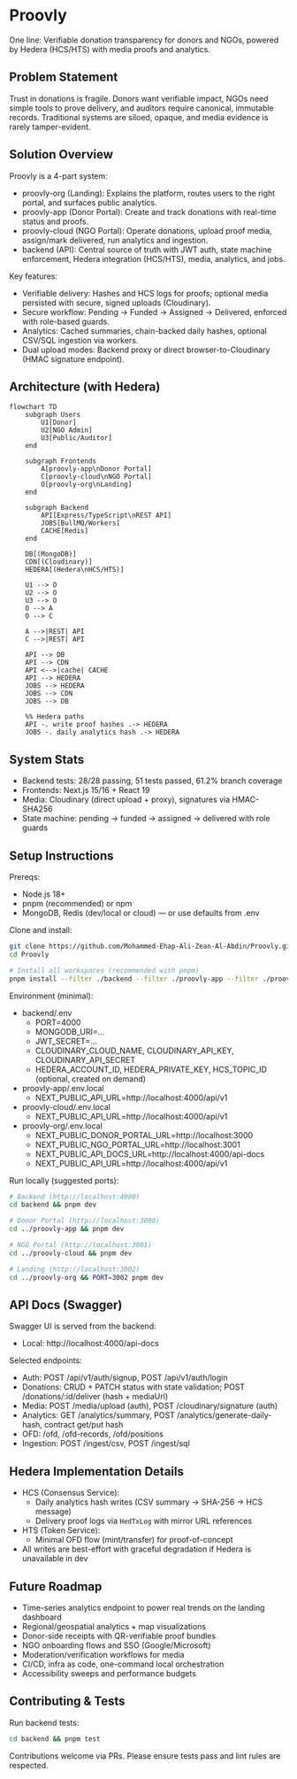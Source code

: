 # Proovly

One line: Verifiable donation transparency for donors and NGOs, powered by Hedera (HCS/HTS) with media proofs and analytics.

## Problem Statement

Trust in donations is fragile. Donors want verifiable impact, NGOs need simple tools to prove delivery, and auditors require canonical, immutable records. Traditional systems are siloed, opaque, and media evidence is rarely tamper-evident.

## Solution Overview

Proovly is a 4-part system:
- proovly-org (Landing): Explains the platform, routes users to the right portal, and surfaces public analytics.
- proovly-app (Donor Portal): Create and track donations with real-time status and proofs.
- proovly-cloud (NGO Portal): Operate donations, upload proof media, assign/mark delivered, run analytics and ingestion.
- backend (API): Central source of truth with JWT auth, state machine enforcement, Hedera integration (HCS/HTS), media, analytics, and jobs.

Key features:
- Verifiable delivery: Hashes and HCS logs for proofs; optional media persisted with secure, signed uploads (Cloudinary).
- Secure workflow: Pending → Funded → Assigned → Delivered, enforced with role-based guards.
- Analytics: Cached summaries, chain-backed daily hashes, optional CSV/SQL ingestion via workers.
- Dual upload modes: Backend proxy or direct browser-to-Cloudinary (HMAC signature endpoint).


## Architecture (with Hedera) 

```mermaid
flowchart TD
	subgraph Users
		U1[Donor]
		U2[NGO Admin]
		U3[Public/Auditor]
	end

	subgraph Frontends
		A[proovly-app\nDonor Portal]
		C[proovly-cloud\nNGO Portal]
		O[proovly-org\nLanding]
	end

	subgraph Backend
		API[Express/TypeScript\nREST API]
		JOBS[BullMQ/Workers]
		CACHE[Redis]
	end

	DB[(MongoDB)]
	CDN[(Cloudinary)]
	HEDERA[(Hedera\nHCS/HTS)]

	U1 --> O
	U2 --> O
	U3 --> O
	O --> A
	O --> C

	A -->|REST| API
	C -->|REST| API

	API --> DB
	API --> CDN
	API <-->|cache| CACHE
	API --> HEDERA
	JOBS --> HEDERA
	JOBS --> CDN
	JOBS --> DB

	%% Hedera paths
	API -. write proof hashes .-> HEDERA
	JOBS -. daily analytics hash .-> HEDERA
```

## System Stats

- Backend tests: 28/28 passing, 51 tests passed, 61.2% branch coverage
- Frontends: Next.js 15/16 + React 19
- Media: Cloudinary (direct upload + proxy), signatures via HMAC-SHA256
- State machine: pending → funded → assigned → delivered with role guards

## Setup Instructions

Prereqs:
- Node.js 18+
- pnpm (recommended) or npm
- MongoDB, Redis (dev/local or cloud) — or use defaults from .env

Clone and install:
```bash
git clone https://github.com/Mohammed-Ehap-Ali-Zean-Al-Abdin/Proovly.git
cd Proovly

# Install all workspaces (recommended with pnpm)
pnpm install --filter ./backend --filter ./proovly-app --filter ./proovly-cloud --filter ./proovly-org
```

Environment (minimal):
- backend/.env
	- PORT=4000
	- MONGODB_URI=...
	- JWT_SECRET=...
	- CLOUDINARY_CLOUD_NAME, CLOUDINARY_API_KEY, CLOUDINARY_API_SECRET
	- HEDERA_ACCOUNT_ID, HEDERA_PRIVATE_KEY, HCS_TOPIC_ID (optional, created on demand)
- proovly-app/.env.local
	- NEXT_PUBLIC_API_URL=http://localhost:4000/api/v1
- proovly-cloud/.env.local
	- NEXT_PUBLIC_API_URL=http://localhost:4000/api/v1
- proovly-org/.env.local
	- NEXT_PUBLIC_DONOR_PORTAL_URL=http://localhost:3000
	- NEXT_PUBLIC_NGO_PORTAL_URL=http://localhost:3001
	- NEXT_PUBLIC_API_DOCS_URL=http://localhost:4000/api-docs
	- NEXT_PUBLIC_API_URL=http://localhost:4000/api/v1

Run locally (suggested ports):
```bash
# Backend (http://localhost:4000)
cd backend && pnpm dev

# Donor Portal (http://localhost:3000)
cd ../proovly-app && pnpm dev

# NGO Portal (http://localhost:3001)
cd ../proovly-cloud && pnpm dev

# Landing (http://localhost:3002)
cd ../proovly-org && PORT=3002 pnpm dev
```

## API Docs (Swagger)

Swagger UI is served from the backend:
- Local: http://localhost:4000/api-docs

Selected endpoints:
- Auth: POST /api/v1/auth/signup, POST /api/v1/auth/login
- Donations: CRUD + PATCH status with state validation; POST /donations/:id/deliver (hash + mediaUrl)
- Media: POST /media/upload (auth), POST /cloudinary/signature (auth)
- Analytics: GET /analytics/summary, POST /analytics/generate-daily-hash, contract get/put hash
- OFD: /ofd, /ofd-records, /ofd/positions
- Ingestion: POST /ingest/csv, POST /ingest/sql

## Hedera Implementation Details

- HCS (Consensus Service):
	- Daily analytics hash writes (CSV summary → SHA-256 → HCS message)
	- Delivery proof logs via `HedTxLog` with mirror URL references
- HTS (Token Service):
	- Minimal OFD flow (mint/transfer) for proof-of-concept
- All writes are best-effort with graceful degradation if Hedera is unavailable in dev

## Future Roadmap

- Time-series analytics endpoint to power real trends on the landing dashboard
- Regional/geospatial analytics + map visualizations
- Donor-side receipts with QR-verifiable proof bundles
- NGO onboarding flows and SSO (Google/Microsoft)
- Moderation/verification workflows for media
- CI/CD, infra as code, one-command local orchestration
- Accessibility sweeps and performance budgets

## Contributing & Tests

Run backend tests:
```bash
cd backend && pnpm test
```

Contributions welcome via PRs. Please ensure tests pass and lint rules are respected.

